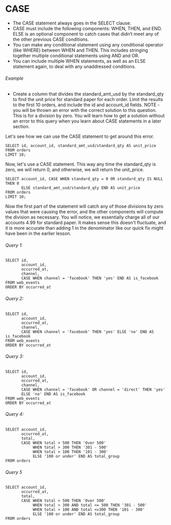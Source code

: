 # CASE
   - The CASE statement always goes in the SELECT clause.
   - CASE must include the following components: WHEN, THEN, and END. ELSE is an optional component to catch cases that didn’t meet any of the other previous CASE conditions.
   - You can make any conditional statement using any conditional operator (like WHERE) between WHEN and THEN. This includes stringing together multiple conditional statements using AND and OR.
   - You can include multiple WHEN statements, as well as an ELSE statement again, to deal with any unaddressed conditions.

###### Example
   - Create a column that divides the standard_amt_usd by the standard_qty to find the unit price for standard paper for each order.
   Limit the results to the first 10 orders, and include the id and account_id fields. 
   NOTE - you will be thrown an error with the correct solution to this question. 
   This is for a division by zero. You will learn how to get a solution without an error to this query when you learn about CASE statements in a later section.

Let's see how we can use the CASE statement to get around this error.

    SELECT id, account_id, standard_amt_usd/standard_qty AS unit_price
    FROM orders
    LIMIT 10;

Now, let's use a CASE statement. This way any time the standard_qty is zero, we will return 0, and otherwise, we will return the unit_price.

    SELECT account_id, CASE WHEN standard_qty = 0 OR standard_qty IS NULL THEN 0
           ELSE standard_amt_usd/standard_qty END AS unit_price
    FROM orders
    LIMIT 10;

Now the first part of the statement will catch any of those divisions by zero values that were causing the error,
and the other components will compute the division as necessary. 
You will notice, we essentially charge all of our accounts 4.99 for standard paper.
It makes sense this doesn't fluctuate, and it is more accurate than adding 1 in the denominator like our quick fix might have been in the earlier lesson.

###### Query 1:

    SELECT id,
           account_id,
           occurred_at,
           channel,
           CASE WHEN channel = 'facebook' THEN 'yes' END AS is_facebook
    FROM web_events
    ORDER BY occurred_at

###### Query 2:

    SELECT id,
           account_id,
           occurred_at,
           channel,
           CASE WHEN channel = 'facebook' THEN 'yes' ELSE 'no' END AS is_facebook
    FROM web_events
    ORDER BY occurred_at

###### Query 3:

    SELECT id,
           account_id,
           occurred_at,
           channel,
           CASE WHEN channel = 'facebook' OR channel = 'direct' THEN 'yes' 
           ELSE 'no' END AS is_facebook
    FROM web_events
    ORDER BY occurred_at

###### Query 4:

    SELECT account_id,
           occurred_at,
           total,
           CASE WHEN total > 500 THEN 'Over 500'
                WHEN total > 300 THEN '301 - 500'
                WHEN total > 100 THEN '101 - 300'
                ELSE '100 or under' END AS total_group
    FROM orders

###### Query 5

    SELECT account_id,
           occurred_at,
           total,
           CASE WHEN total > 500 THEN 'Over 500'
                WHEN total > 300 AND total <= 500 THEN '301 - 500'
                WHEN total > 100 AND total <=300 THEN '101 - 300'
                ELSE '100 or under' END AS total_group
    FROM orders


